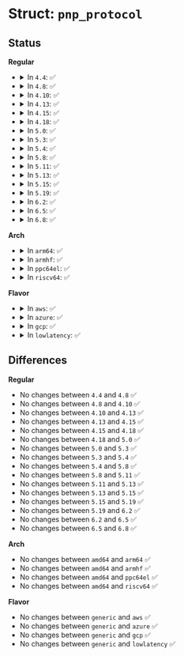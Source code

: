 # Struct: <code>pnp_protocol</code>

## Status
<b>Regular</b>
<ul>
<li>
<details>
<summary>In <code>4.4</code>: ✅</summary>

```c
struct pnp_protocol {
    struct list_head protocol_list;
    char *name;
    int (*get)(struct pnp_dev *);
    int (*set)(struct pnp_dev *);
    int (*disable)(struct pnp_dev *);
    bool (*can_wakeup)(struct pnp_dev *);
    int (*suspend)(struct pnp_dev *, pm_message_t);
    int (*resume)(struct pnp_dev *);
    unsigned char number;
    struct device dev;
    struct list_head cards;
    struct list_head devices;
};
```
</details>
</li>
<li>
<details>
<summary>In <code>4.8</code>: ✅</summary>

```c
struct pnp_protocol {
    struct list_head protocol_list;
    char *name;
    int (*get)(struct pnp_dev *);
    int (*set)(struct pnp_dev *);
    int (*disable)(struct pnp_dev *);
    bool (*can_wakeup)(struct pnp_dev *);
    int (*suspend)(struct pnp_dev *, pm_message_t);
    int (*resume)(struct pnp_dev *);
    unsigned char number;
    struct device dev;
    struct list_head cards;
    struct list_head devices;
};
```
</details>
</li>
<li>
<details>
<summary>In <code>4.10</code>: ✅</summary>

```c
struct pnp_protocol {
    struct list_head protocol_list;
    char *name;
    int (*get)(struct pnp_dev *);
    int (*set)(struct pnp_dev *);
    int (*disable)(struct pnp_dev *);
    bool (*can_wakeup)(struct pnp_dev *);
    int (*suspend)(struct pnp_dev *, pm_message_t);
    int (*resume)(struct pnp_dev *);
    unsigned char number;
    struct device dev;
    struct list_head cards;
    struct list_head devices;
};
```
</details>
</li>
<li>
<details>
<summary>In <code>4.13</code>: ✅</summary>

```c
struct pnp_protocol {
    struct list_head protocol_list;
    char *name;
    int (*get)(struct pnp_dev *);
    int (*set)(struct pnp_dev *);
    int (*disable)(struct pnp_dev *);
    bool (*can_wakeup)(struct pnp_dev *);
    int (*suspend)(struct pnp_dev *, pm_message_t);
    int (*resume)(struct pnp_dev *);
    unsigned char number;
    struct device dev;
    struct list_head cards;
    struct list_head devices;
};
```
</details>
</li>
<li>
<details>
<summary>In <code>4.15</code>: ✅</summary>

```c
struct pnp_protocol {
    struct list_head protocol_list;
    char *name;
    int (*get)(struct pnp_dev *);
    int (*set)(struct pnp_dev *);
    int (*disable)(struct pnp_dev *);
    bool (*can_wakeup)(struct pnp_dev *);
    int (*suspend)(struct pnp_dev *, pm_message_t);
    int (*resume)(struct pnp_dev *);
    unsigned char number;
    struct device dev;
    struct list_head cards;
    struct list_head devices;
};
```
</details>
</li>
<li>
<details>
<summary>In <code>4.18</code>: ✅</summary>

```c
struct pnp_protocol {
    struct list_head protocol_list;
    char *name;
    int (*get)(struct pnp_dev *);
    int (*set)(struct pnp_dev *);
    int (*disable)(struct pnp_dev *);
    bool (*can_wakeup)(struct pnp_dev *);
    int (*suspend)(struct pnp_dev *, pm_message_t);
    int (*resume)(struct pnp_dev *);
    unsigned char number;
    struct device dev;
    struct list_head cards;
    struct list_head devices;
};
```
</details>
</li>
<li>
<details>
<summary>In <code>5.0</code>: ✅</summary>

```c
struct pnp_protocol {
    struct list_head protocol_list;
    char *name;
    int (*get)(struct pnp_dev *);
    int (*set)(struct pnp_dev *);
    int (*disable)(struct pnp_dev *);
    bool (*can_wakeup)(struct pnp_dev *);
    int (*suspend)(struct pnp_dev *, pm_message_t);
    int (*resume)(struct pnp_dev *);
    unsigned char number;
    struct device dev;
    struct list_head cards;
    struct list_head devices;
};
```
</details>
</li>
<li>
<details>
<summary>In <code>5.3</code>: ✅</summary>

```c
struct pnp_protocol {
    struct list_head protocol_list;
    char *name;
    int (*get)(struct pnp_dev *);
    int (*set)(struct pnp_dev *);
    int (*disable)(struct pnp_dev *);
    bool (*can_wakeup)(struct pnp_dev *);
    int (*suspend)(struct pnp_dev *, pm_message_t);
    int (*resume)(struct pnp_dev *);
    unsigned char number;
    struct device dev;
    struct list_head cards;
    struct list_head devices;
};
```
</details>
</li>
<li>
<details>
<summary>In <code>5.4</code>: ✅</summary>

```c
struct pnp_protocol {
    struct list_head protocol_list;
    char *name;
    int (*get)(struct pnp_dev *);
    int (*set)(struct pnp_dev *);
    int (*disable)(struct pnp_dev *);
    bool (*can_wakeup)(struct pnp_dev *);
    int (*suspend)(struct pnp_dev *, pm_message_t);
    int (*resume)(struct pnp_dev *);
    unsigned char number;
    struct device dev;
    struct list_head cards;
    struct list_head devices;
};
```
</details>
</li>
<li>
<details>
<summary>In <code>5.8</code>: ✅</summary>

```c
struct pnp_protocol {
    struct list_head protocol_list;
    char *name;
    int (*get)(struct pnp_dev *);
    int (*set)(struct pnp_dev *);
    int (*disable)(struct pnp_dev *);
    bool (*can_wakeup)(struct pnp_dev *);
    int (*suspend)(struct pnp_dev *, pm_message_t);
    int (*resume)(struct pnp_dev *);
    unsigned char number;
    struct device dev;
    struct list_head cards;
    struct list_head devices;
};
```
</details>
</li>
<li>
<details>
<summary>In <code>5.11</code>: ✅</summary>

```c
struct pnp_protocol {
    struct list_head protocol_list;
    char *name;
    int (*get)(struct pnp_dev *);
    int (*set)(struct pnp_dev *);
    int (*disable)(struct pnp_dev *);
    bool (*can_wakeup)(struct pnp_dev *);
    int (*suspend)(struct pnp_dev *, pm_message_t);
    int (*resume)(struct pnp_dev *);
    unsigned char number;
    struct device dev;
    struct list_head cards;
    struct list_head devices;
};
```
</details>
</li>
<li>
<details>
<summary>In <code>5.13</code>: ✅</summary>

```c
struct pnp_protocol {
    struct list_head protocol_list;
    char *name;
    int (*get)(struct pnp_dev *);
    int (*set)(struct pnp_dev *);
    int (*disable)(struct pnp_dev *);
    bool (*can_wakeup)(struct pnp_dev *);
    int (*suspend)(struct pnp_dev *, pm_message_t);
    int (*resume)(struct pnp_dev *);
    unsigned char number;
    struct device dev;
    struct list_head cards;
    struct list_head devices;
};
```
</details>
</li>
<li>
<details>
<summary>In <code>5.15</code>: ✅</summary>

```c
struct pnp_protocol {
    struct list_head protocol_list;
    char *name;
    int (*get)(struct pnp_dev *);
    int (*set)(struct pnp_dev *);
    int (*disable)(struct pnp_dev *);
    bool (*can_wakeup)(struct pnp_dev *);
    int (*suspend)(struct pnp_dev *, pm_message_t);
    int (*resume)(struct pnp_dev *);
    unsigned char number;
    struct device dev;
    struct list_head cards;
    struct list_head devices;
};
```
</details>
</li>
<li>
<details>
<summary>In <code>5.19</code>: ✅</summary>

```c
struct pnp_protocol {
    struct list_head protocol_list;
    char *name;
    int (*get)(struct pnp_dev *);
    int (*set)(struct pnp_dev *);
    int (*disable)(struct pnp_dev *);
    bool (*can_wakeup)(struct pnp_dev *);
    int (*suspend)(struct pnp_dev *, pm_message_t);
    int (*resume)(struct pnp_dev *);
    unsigned char number;
    struct device dev;
    struct list_head cards;
    struct list_head devices;
};
```
</details>
</li>
<li>
<details>
<summary>In <code>6.2</code>: ✅</summary>

```c
struct pnp_protocol {
    struct list_head protocol_list;
    char *name;
    int (*get)(struct pnp_dev *);
    int (*set)(struct pnp_dev *);
    int (*disable)(struct pnp_dev *);
    bool (*can_wakeup)(struct pnp_dev *);
    int (*suspend)(struct pnp_dev *, pm_message_t);
    int (*resume)(struct pnp_dev *);
    unsigned char number;
    struct device dev;
    struct list_head cards;
    struct list_head devices;
};
```
</details>
</li>
<li>
<details>
<summary>In <code>6.5</code>: ✅</summary>

```c
struct pnp_protocol {
    struct list_head protocol_list;
    char *name;
    int (*get)(struct pnp_dev *);
    int (*set)(struct pnp_dev *);
    int (*disable)(struct pnp_dev *);
    bool (*can_wakeup)(struct pnp_dev *);
    int (*suspend)(struct pnp_dev *, pm_message_t);
    int (*resume)(struct pnp_dev *);
    unsigned char number;
    struct device dev;
    struct list_head cards;
    struct list_head devices;
};
```
</details>
</li>
<li>
<details>
<summary>In <code>6.8</code>: ✅</summary>

```c
struct pnp_protocol {
    struct list_head protocol_list;
    char *name;
    int (*get)(struct pnp_dev *);
    int (*set)(struct pnp_dev *);
    int (*disable)(struct pnp_dev *);
    bool (*can_wakeup)(struct pnp_dev *);
    int (*suspend)(struct pnp_dev *, pm_message_t);
    int (*resume)(struct pnp_dev *);
    unsigned char number;
    struct device dev;
    struct list_head cards;
    struct list_head devices;
};
```
</details>
</li>
</ul>
<b>Arch</b>
<ul>
<li>
<details>
<summary>In <code>arm64</code>: ✅</summary>

```c
struct pnp_protocol {
    struct list_head protocol_list;
    char *name;
    int (*get)(struct pnp_dev *);
    int (*set)(struct pnp_dev *);
    int (*disable)(struct pnp_dev *);
    bool (*can_wakeup)(struct pnp_dev *);
    int (*suspend)(struct pnp_dev *, pm_message_t);
    int (*resume)(struct pnp_dev *);
    unsigned char number;
    struct device dev;
    struct list_head cards;
    struct list_head devices;
};
```
</details>
</li>
<li>
<details>
<summary>In <code>armhf</code>: ✅</summary>

```c
struct pnp_protocol {
    struct list_head protocol_list;
    char *name;
    int (*get)(struct pnp_dev *);
    int (*set)(struct pnp_dev *);
    int (*disable)(struct pnp_dev *);
    bool (*can_wakeup)(struct pnp_dev *);
    int (*suspend)(struct pnp_dev *, pm_message_t);
    int (*resume)(struct pnp_dev *);
    unsigned char number;
    struct device dev;
    struct list_head cards;
    struct list_head devices;
};
```
</details>
</li>
<li>
<details>
<summary>In <code>ppc64el</code>: ✅</summary>

```c
struct pnp_protocol {
    struct list_head protocol_list;
    char *name;
    int (*get)(struct pnp_dev *);
    int (*set)(struct pnp_dev *);
    int (*disable)(struct pnp_dev *);
    bool (*can_wakeup)(struct pnp_dev *);
    int (*suspend)(struct pnp_dev *, pm_message_t);
    int (*resume)(struct pnp_dev *);
    unsigned char number;
    struct device dev;
    struct list_head cards;
    struct list_head devices;
};
```
</details>
</li>
<li>
<details>
<summary>In <code>riscv64</code>: ✅</summary>

```c
struct pnp_protocol {
    struct list_head protocol_list;
    char *name;
    int (*get)(struct pnp_dev *);
    int (*set)(struct pnp_dev *);
    int (*disable)(struct pnp_dev *);
    bool (*can_wakeup)(struct pnp_dev *);
    int (*suspend)(struct pnp_dev *, pm_message_t);
    int (*resume)(struct pnp_dev *);
    unsigned char number;
    struct device dev;
    struct list_head cards;
    struct list_head devices;
};
```
</details>
</li>
</ul>
<b>Flavor</b>
<ul>
<li>
<details>
<summary>In <code>aws</code>: ✅</summary>

```c
struct pnp_protocol {
    struct list_head protocol_list;
    char *name;
    int (*get)(struct pnp_dev *);
    int (*set)(struct pnp_dev *);
    int (*disable)(struct pnp_dev *);
    bool (*can_wakeup)(struct pnp_dev *);
    int (*suspend)(struct pnp_dev *, pm_message_t);
    int (*resume)(struct pnp_dev *);
    unsigned char number;
    struct device dev;
    struct list_head cards;
    struct list_head devices;
};
```
</details>
</li>
<li>
<details>
<summary>In <code>azure</code>: ✅</summary>

```c
struct pnp_protocol {
    struct list_head protocol_list;
    char *name;
    int (*get)(struct pnp_dev *);
    int (*set)(struct pnp_dev *);
    int (*disable)(struct pnp_dev *);
    bool (*can_wakeup)(struct pnp_dev *);
    int (*suspend)(struct pnp_dev *, pm_message_t);
    int (*resume)(struct pnp_dev *);
    unsigned char number;
    struct device dev;
    struct list_head cards;
    struct list_head devices;
};
```
</details>
</li>
<li>
<details>
<summary>In <code>gcp</code>: ✅</summary>

```c
struct pnp_protocol {
    struct list_head protocol_list;
    char *name;
    int (*get)(struct pnp_dev *);
    int (*set)(struct pnp_dev *);
    int (*disable)(struct pnp_dev *);
    bool (*can_wakeup)(struct pnp_dev *);
    int (*suspend)(struct pnp_dev *, pm_message_t);
    int (*resume)(struct pnp_dev *);
    unsigned char number;
    struct device dev;
    struct list_head cards;
    struct list_head devices;
};
```
</details>
</li>
<li>
<details>
<summary>In <code>lowlatency</code>: ✅</summary>

```c
struct pnp_protocol {
    struct list_head protocol_list;
    char *name;
    int (*get)(struct pnp_dev *);
    int (*set)(struct pnp_dev *);
    int (*disable)(struct pnp_dev *);
    bool (*can_wakeup)(struct pnp_dev *);
    int (*suspend)(struct pnp_dev *, pm_message_t);
    int (*resume)(struct pnp_dev *);
    unsigned char number;
    struct device dev;
    struct list_head cards;
    struct list_head devices;
};
```
</details>
</li>
</ul>

## Differences
<b>Regular</b>
<ul>
<li>
No changes between <code>4.4</code> and <code>4.8</code> ✅
</li>
<li>
No changes between <code>4.8</code> and <code>4.10</code> ✅
</li>
<li>
No changes between <code>4.10</code> and <code>4.13</code> ✅
</li>
<li>
No changes between <code>4.13</code> and <code>4.15</code> ✅
</li>
<li>
No changes between <code>4.15</code> and <code>4.18</code> ✅
</li>
<li>
No changes between <code>4.18</code> and <code>5.0</code> ✅
</li>
<li>
No changes between <code>5.0</code> and <code>5.3</code> ✅
</li>
<li>
No changes between <code>5.3</code> and <code>5.4</code> ✅
</li>
<li>
No changes between <code>5.4</code> and <code>5.8</code> ✅
</li>
<li>
No changes between <code>5.8</code> and <code>5.11</code> ✅
</li>
<li>
No changes between <code>5.11</code> and <code>5.13</code> ✅
</li>
<li>
No changes between <code>5.13</code> and <code>5.15</code> ✅
</li>
<li>
No changes between <code>5.15</code> and <code>5.19</code> ✅
</li>
<li>
No changes between <code>5.19</code> and <code>6.2</code> ✅
</li>
<li>
No changes between <code>6.2</code> and <code>6.5</code> ✅
</li>
<li>
No changes between <code>6.5</code> and <code>6.8</code> ✅
</li>
</ul>
<b>Arch</b>
<ul>
<li>
No changes between <code>amd64</code> and <code>arm64</code> ✅
</li>
<li>
No changes between <code>amd64</code> and <code>armhf</code> ✅
</li>
<li>
No changes between <code>amd64</code> and <code>ppc64el</code> ✅
</li>
<li>
No changes between <code>amd64</code> and <code>riscv64</code> ✅
</li>
</ul>
<b>Flavor</b>
<ul>
<li>
No changes between <code>generic</code> and <code>aws</code> ✅
</li>
<li>
No changes between <code>generic</code> and <code>azure</code> ✅
</li>
<li>
No changes between <code>generic</code> and <code>gcp</code> ✅
</li>
<li>
No changes between <code>generic</code> and <code>lowlatency</code> ✅
</li>
</ul>
